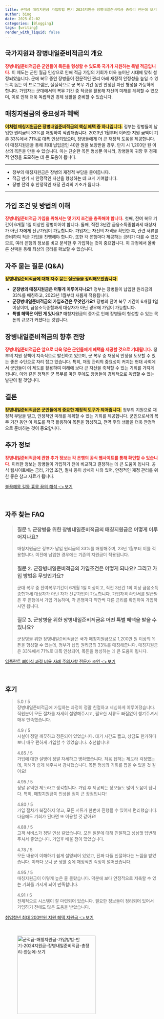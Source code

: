 ```yaml
---
title: 군적금 매칭지원금 가입방법 만기 2024지원금 장병내일준비적금 총정리 한눈에 보기
author: bing
date: 2025-02-02
categories: [Blogging]
tags: [writing]
render_with_liquid: false
---
```



<h2 id='국가지원_장병내일준비적금'>국가지원과 장병내일준비적금의 개요</h2>

<p><b><span style="color: #ee2323;">장병내일준비적금은 군인들이 목돈을 형성할 수 있도록 국가가 지원하는 특별 적금입니다.</span></b> 이 제도는 군인 월급 인상으로 인해 적금 가입의 기회가 더욱 늘어난 시대에 맞춰 설정되었습니다. 군에 복무 중인 장병들이 전문적인 관리 아래 재정적 안정성을 높일 수 있도록 돕는 이 프로그램은, 실질적으로 군 복무 기간 동안 안정된 자산 형성을 가능하게 합니다. 가입자는 군대에서의 복무 기간 중 적금을 활용해 자신의 미래를 계획할 수 있으며, 이로 인해 더욱 독립적인 경제 생활을 준비할 수 있습니다.</p>

<h2 id='매칭지원금의 중요성'>매칭지원금의 중요성과 혜택</h2>

<p><b><span style="background-color: #ffe066;">이처럼 매칭지원금은 장병내일준비적금의 핵심 혜택 중 하나입니다.</span></b> 정부는 장병들이 납입한 원리금의 33%를 매칭하여 적립해줍니다. 2023년 1월부터 이러한 지원 금액이 기존 33%에서 71%로 대폭 인상되었으며, 장병들에게 더 큰 재정적 도움을 제공합니다. 이 매칭지원금을 통해 최대 납입금인 40만 원을 보장받을 경우, 만기 시 1,200만 원 이상의 목돈을 만들 수 있습니다. 이는 단순한 목돈 형성뿐 아니라, 장병들이 귀향 후 경제적 안정을 도모하는 데 큰 도움이 됩니다.</p>

<hr />

<ul>
    <li>정부의 매칭지원금은 장병의 재정적 부담을 줄여줍니다.</li>
    <li>적금 만기 시 안정적인 자산을 형성하는 데 크게 기여합니다.</li>
    <li>장병 전역 후 안정적인 재정 관리의 기초가 됩니다.</li>
</ul>

<hr />

<h2 id='가입조건과 방법'>가입 조건 및 방법의 이해</h2>

<p><b><span style="color: #ee2323;">장병내일준비적금 가입을 위해서는 몇 가지 조건을 충족해야 합니다.</span></b> 첫째, 잔여 복무 기간이 6개월 1일 이상인 장병이어야 합니다. 둘째, 직전 3년간 금융소득종합과세 대상자가 아닌 자에게 신규가입이 가능합니다. 가입자는 자신의 자격을 확인한 후, 관련 서류를 준비하여 적금 가입을 진행해야 합니다. 또한 각 은행마다 제공하는 금리가 다를 수 있으므로, 여러 은행의 정보를 비교 분석한 후 가입하는 것이 중요합니다. 이 과정에서 올바른 선택을 통해 최상의 금리를 확보할 수 있습니다.</p>

<h2 id='자주 묻는 질문'>자주 묻는 질문 (Q&A)</h2>

<p><b><span style="background-color: #ffe066;">장병내일준비적금에 대해 자주 묻는 질문들을 정리해보았습니다.</span></b></p>

<ul>
    <li><b>군장병의 매칭지원금은 어떻게 이루어지나요?</b> 정부는 장병들이 납입한 원리금의 33%를 매칭하고, 2023년 1월부터 새롭게 적용됩니다.</li>
    <li><b>군장병내일준비적금의 가입조건은 무엇인가요?</b> 장병의 잔여 복무 기간이 6개월 1일 이상이며, 금융소득종합과세 대상자가 아닌 경우에 가입이 가능합니다.</li>
    <li><b>특별 혜택은 어떤 게 있나요?</b> 매칭지원금의 증가로 인해 장병들이 형성할 수 있는 목돈의 규모가 커졌다는 것입니다.</li>
</ul>

<h2 id='장병내일준비적금의 향후 전망'>장병내일준비적금의 향후 전망</h2>

<p><b><span style="color: #ee2323;">장병내일준비적금은 앞으로 더욱 많은 군인들에게 혜택을 제공할 것으로 기대됩니다.</span></b> 정부의 지원 정책이 지속적으로 발전하고 있으며, 군 복무 중 재정적 안정을 도모할 수 있는 좋은 수단으로 자리 잡고 있습니다. 특히, 재정 관리의 중요성이 커지는 현대 사회에서 군인들이 이 제도를 활용하여 미래에 보다 큰 자산을 축적할 수 있는 기회를 가지게 됩니다. 이와 같은 정책은 군 복무를 마친 후에도 장병들이 경제적으로 독립할 수 있는 발판이 될 것입니다.</p>

<h2 id='결론'>결론</h2>

<p><b><span style="background-color: #ffe066;">장병내일준비적금은 군인들에게 중요한 재정적 도구가 되어줍니다.</span></b> 정부의 지원으로 재정적 부담을 덜고, 안정적인 미래를 계획할 수 있는 기회를 제공합니다. 군인으로서의 복무 기간 동안 이 제도를 적극 활용하여 목돈을 형성하고, 전역 후의 생활을 더욱 안정적으로 준비하는 것이 중요합니다.</p>

<h2 id='추가 정보'>추가 정보</h2>

<p><b><span style="color: #ee2323;">장병내일준비적금에 관한 추가 정보는 각 은행의 공식 웹사이트를 통해 확인할 수 있습니다.</span></b> 이러한 정보는 장병들이 가입하기 전에 비교하고 결정하는 데 큰 도움이 됩니다. 공식 웹사이트에는 금리, 가입 조건, 절차 등이 상세히 나와 있어, 안정적인 재정 관리를 위한 좋은 참고 자료가 됩니다.</p>


<p><a class="click-button" title="불꿈해몽 길몽 흉몽 꿈의 해석" href="https://aptwhite.github.io/posts/%EB%B6%88%EA%BF%88%ED%95%B4%EB%AA%BD-%EA%B8%B8%EB%AA%BD-%ED%9D%89%EB%AA%BD-%EA%BF%88%EC%9D%98-%ED%95%B4%EC%84%9D/" rel="dofollow">불꿈해몽 길몽 흉몽 꿈의 해석 👈 보기</a></p><br>
<h2 id='자주_찾는_FAQ'>자주 찾는 FAQ</h2>
<div itemscope="" itemtype="https://schema.org/FAQPage"> 
<blockquote> 
<div itemscope="" itemprop="mainEntity" itemtype="https://schema.org/Question"> 
<h3 itemprop="name">질문 1. 군장병을 위한 장병내일준비적금의 매칭지원금은 어떻게 이루어지나요?</h3> 
<div itemscope="" itemprop="acceptedAnswer" itemtype="https://schema.org/Answer"> 
<span itemprop="text"> 
<p>매칭지원금은 정부가 납입 원리금의 33%를 매칭해주며, 23년 1월부터 이를 적용합니다. 이전에 납입한 경우에는 기존의 지원금이 적용됩니다.</p> 
</span> 
</div> 
</div> 

<div itemscope="" itemprop="mainEntity" itemtype="https://schema.org/Question"> 
<h3 itemprop="name">질문 2. 군장병내일준비적금의 가입조건은 어떻게 되나요? 그리고 가입 방법은 무엇인가요?</h3> 
<div itemscope="" itemprop="acceptedAnswer" itemtype="https://schema.org/Answer"> 
<span itemprop="text"> 
<p>군대 복무 중 잔여복무기간이 6개월 1일 이상이고, 직전 3년간 1회 이상 금융소득종합과세 대상자가 아닌 자가 신규가입이 가능합니다. 가입자격 확인서를 발급받은 후 은행에서 가입 가능하며, 각 은행마다 약간씩 다른 금리를 확인하여 가입하시면 됩니다.</p> 
</span> 
</div> 
</div> 

<div itemscope="" itemprop="mainEntity" itemtype="https://schema.org/Question"> 
<h3 itemprop="name">질문 3. 군장병을 위한 장병내일준비적금은 어떤 특별 혜택을 받을 수 있나요?</h3> 
<div itemscope="" itemprop="acceptedAnswer" itemtype="https://schema.org/Answer"> 
<span itemprop="text"> 
<p>군장병을 위한 장병내일준비적금은 국가 매칭지원금으로 1,200만 원 이상의 목돈을 형성할 수 있는데, 정부가 납입 원리금의 33%를 매칭해줍니다. 매칭지원금은 33%에서 71%로 대폭 인상되어, 목돈을 형성하는 데 큰 도움이 됩니다.</p> 
</span> 
</div> 
</div> 

</blockquote> 
</div>
<p><a class="click-button" title="임플란트 뼈이식 과정 비용 사례 주의사항 전문가 조언" href="https://aptwhite.github.io/posts/%EC%9E%84%ED%94%8C%EB%9E%80%ED%8A%B8-%EB%BC%88%EC%9D%B4%EC%8B%9D-%EA%B3%BC%EC%A0%95-%EB%B9%84%EC%9A%A9-%EC%82%AC%EB%A1%80-%EC%A3%BC%EC%9D%98%EC%82%AC%ED%95%AD-%EC%A0%84%EB%AC%B8%EA%B0%80-%EC%A1%B0%EC%96%B8/" rel="dofollow">임플란트 뼈이식 과정 비용 사례 주의사항 전문가 조언 👈 보기</a></p><br>
<h2 id='후기'>후기</h2>
<div itemscope itemtype="https://schema.org/Product">
  <blockquote>
  <div itemprop="review" itemscope itemtype="https://schema.org/Review">
      <div itemprop="reviewRating" itemscope itemtype="https://schema.org/Rating"> <span itemprop="ratingValue">5.0</span> / <span itemprop="bestRating">5</span> </div>
      <span itemprop="reviewBody">장병내일준비적금에 가입하는 과정이 정말 친절하고 세심하게 이루어졌습니다. 직원분이 모든 절차를 자세히 설명해주시고, 필요한 서류도 빠짐없이 챙겨주셔서 매우 만족했습니다.</span>
  </div>
  <br>
  <div itemprop="review" itemscope itemtype="https://schema.org/Review">
      <div itemprop="reviewRating" itemscope itemtype="https://schema.org/Rating"> <span itemprop="ratingValue">4.9</span> / <span itemprop="bestRating">5</span> </div>
      <span itemprop="reviewBody">시설이 정말 깨끗하고 정돈되어 있었습니다. 대기 시간도 짧고, 상담도 한가하다 보니 매우 편하게 가입할 수 있었습니다. 추천합니다!</span>
  </div>
  <br>
  <div itemprop="review" itemscope itemtype="https://schema.org/Review">
      <div itemprop="reviewRating" itemscope itemtype="https://schema.org/Rating"> <span itemprop="ratingValue">4.85</span> / <span itemprop="bestRating">5</span> </div>
      <span itemprop="reviewBody">가입에 대한 설명이 정말 자세하고 명확했습니다. 처음 접하는 제도라 걱정했는데, 이해가 쉽게 해주셔서 감사했습니다. 목돈 형성의 기회를 잡을 수 있을 것 같아요!</span>
  </div>
  <br>
  <div itemprop="review" itemscope itemtype="https://schema.org/Review">
      <div itemprop="reviewRating" itemscope itemtype="https://schema.org/Rating"> <span itemprop="ratingValue">4.95</span> / <span itemprop="bestRating">5</span> </div>
      <span itemprop="reviewBody">정말 유익한 제도라고 생각합니다. 가입 후 제공되는 정보들도 많이 도움이 됩니다. 특히, 매칭지원금이 인상된 점이 큰 장점입니다!</span>
  </div>
  <br>
  <div itemprop="review" itemscope itemtype="https://schema.org/Review">
      <div itemprop="reviewRating" itemscope itemtype="https://schema.org/Rating"> <span itemprop="ratingValue">4.80</span> / <span itemprop="bestRating">5</span> </div>
      <span itemprop="reviewBody">가입 절차가 복잡하지 않고, 모든 서류가 한번에 진행될 수 있어서 편리했습니다. 다음에도 기회가 된다면 또 이용할 것 같아요!</span>
  </div>
  <br>
  <div itemprop="review" itemscope itemtype="https://schema.org/Review">
      <div itemprop="reviewRating" itemscope itemtype="https://schema.org/Rating"> <span itemprop="ratingValue">4.88</span> / <span itemprop="bestRating">5</span> </div>
      <span itemprop="reviewBody">고객 서비스가 정말 인상 깊었습니다. 모든 질문에 대해 친절하고 성심껏 답변해주셔서 좋았습니다. 가입후 배울 점이 많았습니다.</span>
  </div>
  <br>
  <div itemprop="review" itemscope itemtype="https://schema.org/Review">
      <div itemprop="reviewRating" itemscope itemtype="https://schema.org/Rating"> <span itemprop="ratingValue">4.78</span> / <span itemprop="bestRating">5</span> </div>
      <span itemprop="reviewBody">모든 내용이 이해하기 쉽게 설명되어 있었고, 진짜 다들 친절하다는 느낌을 받았습니다. 이러다 보니 군 생활 중에 재정적인 걱정이 덜어졌습니다.</span>
  </div>
  <br>
  <div itemprop="review" itemscope itemtype="https://schema.org/Review">
      <div itemprop="reviewRating" itemscope itemtype="https://schema.org/Rating"> <span itemprop="ratingValue">4.95</span> / <span itemprop="bestRating">5</span> </div>
      <span itemprop="reviewBody">매칭지원금이 이렇게 높은 줄 몰랐습니다. 덕분에 보다 안정적으로 저축할 수 있는 기회를 가지게 되어 만족합니다.</span>
  </div>
  <br>
  <div itemprop="review" itemscope itemtype="https://schema.org/Review">
      <div itemprop="reviewRating" itemscope itemtype="https://schema.org/Rating"> <span itemprop="ratingValue">4.91</span> / <span itemprop="bestRating">5</span> </div>
      <span itemprop="reviewBody">전체적으로 시스템이 잘 마련되어 있습니다. 필요한 정보들이 정리되어 있어서 가입하기 전에도 많은 도움을 받았습니다.</span>
  </div>
  </blockquote>
</div>
<p><a class="click-button" title="취업청년 최대 200만원 지원 혜택 지원금" href="https://aptwhite.github.io/posts/%EC%B7%A8%EC%97%85%EC%B2%AD%EB%85%84-%EC%B5%9C%EB%8C%80-200%EB%A7%8C%EC%9B%90-%EC%A7%80%EC%9B%90-%ED%98%9C%ED%83%9D-%EC%A7%80%EC%9B%90%EA%B8%88/" rel="dofollow">취업청년 최대 200만원 지원 혜택 지원금 👈 보기</a></p><br>
<figure class="image"><img src="https://aptwhite.github.io/assets/img/thumbnail/군적금-매칭지원금-가입방법-만기-2024지원금-장병내일준비적금-총정리-한눈에-보기.webp" alt="군적금-매칭지원금-가입방법-만기-2024지원금-장병내일준비적금-총정리-한눈에-보기" width="256" height="256"></figure>